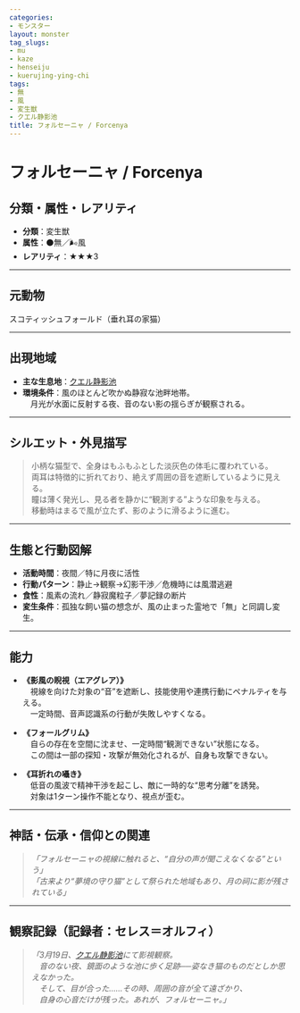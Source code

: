 ```yaml
---
categories:
- モンスター
layout: monster
tag_slugs:
- mu
- kaze
- henseiju
- kuerujing-ying-chi
tags:
- 無
- 風
- 変生獣
- クエル静影池
title: フォルセーニャ / Forcenya
---
```


# フォルセーニャ / Forcenya

## 分類・属性・レアリティ

* **分類**：変生獣  
* **属性**：⚫無／🌬風  
* **レアリティ**：★★★3

---

## 元動物

スコティッシュフォールド（垂れ耳の家猫）

---

## 出現地域

* **主な生息地**：[クエル静影池](../place/kuel_shadepool.md)  
* **環境条件**：風のほとんど吹かぬ静寂な池畔地帯。  
　月光が水面に反射する夜、音のない影の揺らぎが観察される。

---

## シルエット・外見描写

> 小柄な猫型で、全身はもふもふとした淡灰色の体毛に覆われている。  
> 両耳は特徴的に折れており、絶えず周囲の音を遮断しているように見える。  
> 瞳は薄く発光し、見る者を静かに“観測する”ような印象を与える。  
> 移動時はまるで風が立たず、影のように滑るように進む。

---

## 生態と行動図解

* **活動時間**：夜間／特に月夜に活性  
* **行動パターン**：静止→観察→幻影干渉／危機時には風潜逃避  
* **食性**：風素の流れ／静寂魔粒子／夢記録の断片  
* **変生条件**：孤独な飼い猫の想念が、風の止まった霊地で「無」と同調し変生。

---

## 能力

* **《影風の睨視（エアグレア）》**  
　視線を向けた対象の“音”を遮断し、技能使用や連携行動にペナルティを与える。  
　一定時間、音声認識系の行動が失敗しやすくなる。

* **《フォールグリム》**  
　自らの存在を空間に沈ませ、一定時間“観測できない”状態になる。  
　この間は一部の探知・攻撃が無効化されるが、自身も攻撃できない。

* **《耳折れの囁き》**  
　低音の風波で精神干渉を起こし、敵に一時的な“思考分離”を誘発。  
　対象は1ターン操作不能となり、視点が歪む。

---

## 神話・伝承・信仰との関連

> *「フォルセーニャの視線に触れると、“自分の声が聞こえなくなる”という」*  
> *「古来より“夢境の守り猫”として祭られた地域もあり、月の祠に影が残されている」*

---

## 観察記録（記録者：セレス＝オルフィ）

> *「3月19日、[クエル静影池](../place/kuel_shadepool.md)にて影視観察。  
　音のない夜、鏡面のような池に歩く足跡──姿なき猫のものだとしか思えなかった。  
　そして、目が合った……その時、周囲の音が全て遠ざかり、  
　自身の心音だけが残った。あれが、フォルセーニャ。」*